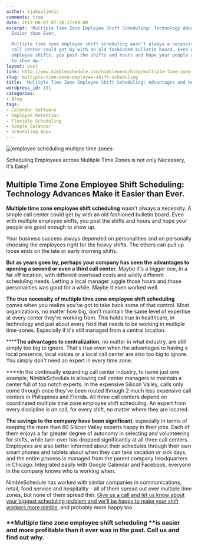 ```yaml
---
author: kjakovljevic
comments: true
date: 2012-08-07 07:38:17+00:00
excerpt: 'Multiple Time Zone Employee Shift Scheduling: Technology Advances Make it
  Easier than Ever.

  Multiple time zone employee shift scheduling wasn’t always a necessity. A simple
  call center could get by with an old fashioned bulletin board. Even with multiple
  employee shifts, you post the shifts and hours and hope your people are good enough
  to show up.'
layout: post
link: http://www.nimbleschedule.com/nimblenews/blog/multiple-time-zone-employee-shift-scheduling/
slug: multiple-time-zone-employee-shift-scheduling
title: 'Multiple Time Zone Employee Shift Scheduling: Advantages and Necessities'
wordpress_id: 191
categories:
- Blog
tags:
- Calendar Software
- Employee Retention
- Flexible Scheduling
- Google Calendar
- Scheduling Apps
---
```


![employee scheduling multiple time zones](http://www.nimbleschedule.com/wp-content/uploads/2012/08/time-zone-scheduler2.jpg)




Scheduling Employees across Multiple Time Zones is not only Necessary, it's Easy!





## Multiple Time Zone Employee Shift Scheduling: Technology Advances Make it Easier than Ever.


**Multiple time zone employee shift scheduling** wasn't always a necessity. A simple call center could get by with an old fashioned bulletin board. Even with multiple employee shifts, you post the shifts and hours and hope your people are good enough to show up.

Your business success always depended on personalities and on personally choosing the employees right for the heavy shifts. The others can pull up loose ends on the late or early morning shifts.

**But as years goes by, perhaps your company has seen the advantages to opening a second or even a third call center**. Maybe it's a bigger one, in a far off location, with different overhead costs and wildly different scheduling needs. Letting a local manager juggle those hours and those personalities was good for a while. Maybe it even worked well.

**The true necessity of multiple time zone employee shift scheduling** comes when you realize you've got to take back some of that control. Most organizations, no matter how big, don't maintain the same level of expertise at every center they're working from. This holds true in healthcare, in technology and just about every field that needs to be working in multiple time-zones. Especially if it's still managed from a central location.

******The advantages to centralization**, no matter in what industry, are still simply too big to ignore. That's true even when the advantages to having a local presence, local voices or a local call center are also too big to ignore. You simply don't need an expert in every time zone.

****In the continually expanding call center industry, to name just one example, NimbleSchedule is allowing call center managers to maintain a center full of top notch experts. In the expensive Silicon Valley, calls only come through once they've been routed through 2 much less expensive call centers in Philippines and Florida. All three call centers depend on coordinated multiple time zone employee shift scheduling. An expert from every discipline is on call, for every shift, no matter where they are located.

**The savings to the company have been significant**, especially in terms of keeping the more than 60 Silicon Valley experts happy in their jobs. Each of them enjoys a far greater degree of autonomy in selecting and volunteering for shifts, while turn-over has dropped significantly at all three call centers. Employees are also better informed about their schedules through their own smart phones and tablets about when they can take vacation or sick days, and the entire process is managed from the parent company headquarters in Chicago. Integrated easily with Google Calendar and Facebook, everyone in the company knows who is working when.

NimbleSchedule has worked with similar companies in communications, retail, food service and hospitality - all of them spread out over multiple time zones, but none of them spread thin. [Give us a call and let us know about your biggest scheduling problem and we'll be happy to make your shift workers more nimble](http://www.nimbleschedule.com/pricing/), and probably more happy too.


### **Multiple time zone employee shift scheduling **is easier and more profitable than it ever was in the past. Call us and find out why.
